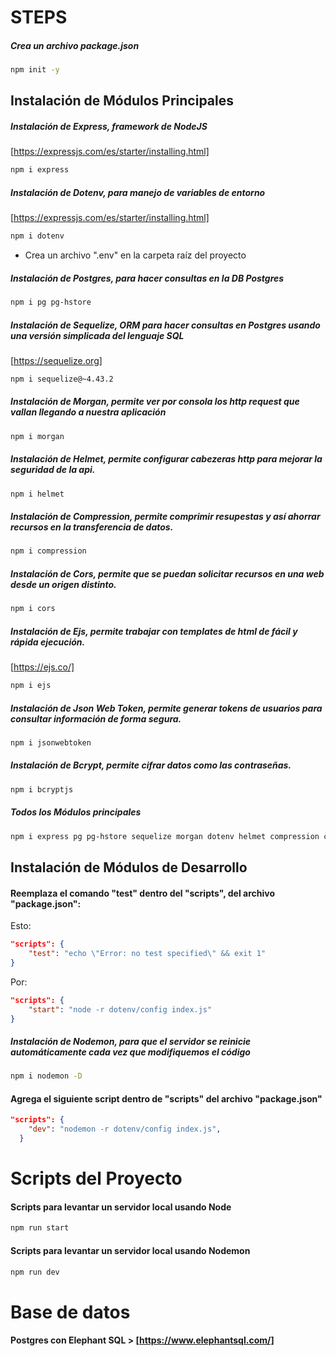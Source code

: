 # STEPS

##### Crea un archivo package.json 
```bash
npm init -y
```

## Instalación de Módulos Principales

##### Instalación de Express, framework de NodeJS
[https://expressjs.com/es/starter/installing.html]
```bash
npm i express
```
##### Instalación de Dotenv, para manejo de variables de entorno
[https://expressjs.com/es/starter/installing.html]
```bash
npm i dotenv
```
* Crea un archivo ".env" en la carpeta raíz del proyecto
##### Instalación de Postgres, para hacer consultas en la DB Postgres
```bash
npm i pg pg-hstore
```
##### Instalación de Sequelize, ORM para hacer consultas en Postgres usando una versión simplicada del lenguaje SQL 
[https://sequelize.org]
```bash
npm i sequelize@~4.43.2
```
##### Instalación de Morgan, permite ver por consola los http request que vallan llegando a nuestra aplicación 
```bash
npm i morgan
```

##### Instalación de Helmet, permite configurar cabezeras http para mejorar la seguridad de la api. 
```bash
npm i helmet
```

##### Instalación de Compression, permite comprimir resupestas y así ahorrar recursos en la transferencia de datos.
```bash
npm i compression 
```

##### Instalación de Cors, permite que se puedan solicitar recursos en una web desde un origen distinto.
```bash
npm i cors 
```

##### Instalación de Ejs, permite trabajar con templates de html de fácil y rápida ejecución.
[https://ejs.co/]
```bash
npm i ejs
```

##### Instalación de Json Web Token, permite generar tokens de usuarios para consultar información de forma segura.
```bash
npm i jsonwebtoken
```

##### Instalación de Bcrypt, permite cifrar datos como las contraseñas.
```bash
npm i bcryptjs
```

##### Todos los Módulos principales
```bash
npm i express pg pg-hstore sequelize morgan dotenv helmet compression cors ejs jsonwebtoken bcryptjs
```

## Instalación de Módulos de Desarrollo

#### Reemplaza el comando "test" dentro del "scripts", del archivo "package.json":
Esto:
```json
"scripts": {
    "test": "echo \"Error: no test specified\" && exit 1"
}
```
Por:
```json
"scripts": {
    "start": "node -r dotenv/config index.js"
}
```
##### Instalación de Nodemon, para que el servidor se reinicie automáticamente cada vez que modifiquemos el código
```bash
npm i nodemon -D
```
#### Agrega el siguiente script dentro de "scripts" del archivo "package.json"
```json
"scripts": {
    "dev": "nodemon -r dotenv/config index.js",
  }
```

# Scripts del Proyecto

#### Scripts para levantar un servidor local usando Node
```bash
npm run start
``` 

#### Scripts para levantar un servidor local usando Nodemon
```bash
npm run dev
``` 

# Base de datos

#### Postgres con Elephant SQL > [https://www.elephantsql.com/]

